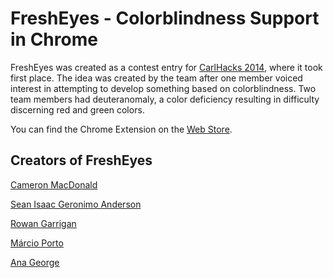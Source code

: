 # FreshEyes - Colorblindness Support in Chrome

FreshEyes was created as a contest entry for [CarlHacks 2014](https://carlhacks.devpost.com/submissions), where it took first place. The idea was created by the team after one member voiced interest in attempting to develop something based on colorblindness. Two team members had deuteranomaly, a color deficiency resulting in difficulty discerning red and green colors.

You can find the Chrome Extension on the [Web Store](https://chrome.google.com/webstore/detail/fresheyes/biaphhhbgcifjgpadjijmmbnoppfkenb).

## Creators of FreshEyes

[Cameron MacDonald](https://www.linkedin.com/in/macdonaldcameron/)

[Sean Isaac Geronimo Anderson](https://www.linkedin.com/in/seanisaacgeronimoanderson/)

[Rowan Garrigan](https://devpost.com/BattyHats)

[Márcio Porto](https://www.linkedin.com/in/marcioporto/)

[Ana George](https://www.linkedin.com/in/ana-george/)
